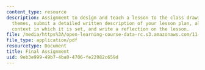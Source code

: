 ```yaml
---
content_type: resource
description: Assignment to design and teach a lesson to the class drawing upon class
  themes, submit a detailed written description of your lesson plan, along with the
  context in which it is set, and write a reflection on the lesson.
file: /media/https%3A/open-learning-course-data-rc.s3.amazonaws.com/11-125-introduction-to-education-understanding-and-evaluating-education-spring-2009/9eb3e99949b74ba04706fe22982c659d_MIT11_125s09_assn_Final_Assignment05.pdf
file_type: application/pdf
resourcetype: Document
title: Final Assignment
uid: 9eb3e999-49b7-4ba0-4706-fe22982c659d
---
```

